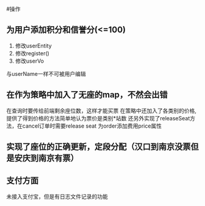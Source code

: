 #操作
## 为用户添加积分和信誉分(<=100)
1. 修改userEntity
2. 修改register()
3. 修改userVo

与userName一样不可被用户编辑

## 在作为策略中加入了无座的map，不然会出错
在查询时要传给前端剩余座位数，这样才能买票
在策略中还加入了各类别的价格,提供了得到价格的方法简单地认为票价是类别*站数
还另外实现了releaseSeat方法，在cancel订单时需要release seat
为order添加费用price属性

## 实现了座位的正确更新，定段分配（汉口到南京没票但是安庆到南京有票）

## 支付方面
未接入支付宝，但是有日志文件记录的功能